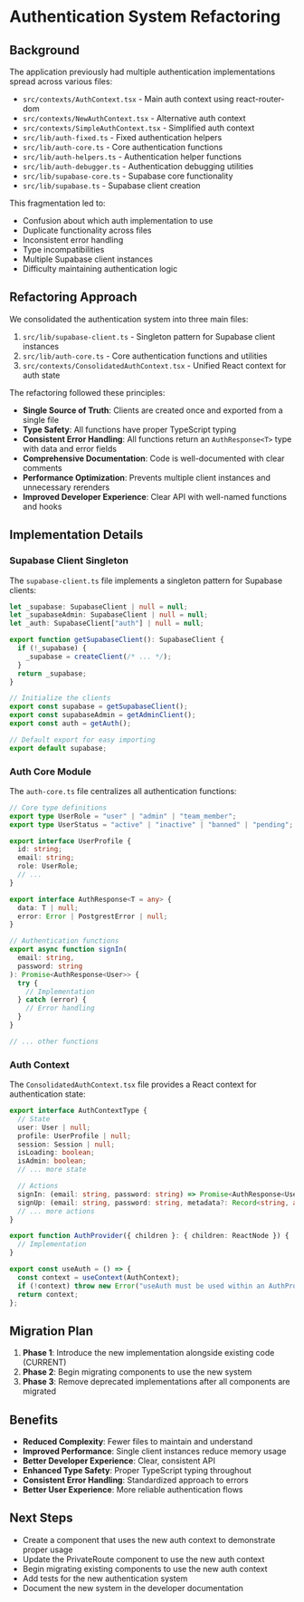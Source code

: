 # Authentication System Refactoring

## Background

The application previously had multiple authentication implementations spread across various files:

- `src/contexts/AuthContext.tsx` - Main auth context using react-router-dom
- `src/contexts/NewAuthContext.tsx` - Alternative auth context
- `src/contexts/SimpleAuthContext.tsx` - Simplified auth context
- `src/lib/auth-fixed.ts` - Fixed authentication helpers
- `src/lib/auth-core.ts` - Core authentication functions
- `src/lib/auth-helpers.ts` - Authentication helper functions
- `src/lib/auth-debugger.ts` - Authentication debugging utilities
- `src/lib/supabase-core.ts` - Supabase core functionality
- `src/lib/supabase.ts` - Supabase client creation

This fragmentation led to:
- Confusion about which auth implementation to use
- Duplicate functionality across files
- Inconsistent error handling
- Type incompatibilities
- Multiple Supabase client instances
- Difficulty maintaining authentication logic

## Refactoring Approach

We consolidated the authentication system into three main files:

1. `src/lib/supabase-client.ts` - Singleton pattern for Supabase client instances
2. `src/lib/auth-core.ts` - Core authentication functions and utilities
3. `src/contexts/ConsolidatedAuthContext.tsx` - Unified React context for auth state

The refactoring followed these principles:

- **Single Source of Truth**: Clients are created once and exported from a single file
- **Type Safety**: All functions have proper TypeScript typing
- **Consistent Error Handling**: All functions return an `AuthResponse<T>` type with data and error fields
- **Comprehensive Documentation**: Code is well-documented with clear comments
- **Performance Optimization**: Prevents multiple client instances and unnecessary rerenders
- **Improved Developer Experience**: Clear API with well-named functions and hooks

## Implementation Details

### Supabase Client Singleton

The `supabase-client.ts` file implements a singleton pattern for Supabase clients:

```typescript
let _supabase: SupabaseClient | null = null;
let _supabaseAdmin: SupabaseClient | null = null;
let _auth: SupabaseClient["auth"] | null = null;

export function getSupabaseClient(): SupabaseClient {
  if (!_supabase) {
    _supabase = createClient(/* ... */);
  }
  return _supabase;
}

// Initialize the clients
export const supabase = getSupabaseClient();
export const supabaseAdmin = getAdminClient();
export const auth = getAuth();

// Default export for easy importing
export default supabase;
```

### Auth Core Module

The `auth-core.ts` file centralizes all authentication functions:

```typescript
// Core type definitions
export type UserRole = "user" | "admin" | "team_member";
export type UserStatus = "active" | "inactive" | "banned" | "pending";

export interface UserProfile {
  id: string;
  email: string;
  role: UserRole;
  // ...
}

export interface AuthResponse<T = any> {
  data: T | null;
  error: Error | PostgrestError | null;
}

// Authentication functions
export async function signIn(
  email: string,
  password: string
): Promise<AuthResponse<User>> {
  try {
    // Implementation
  } catch (error) {
    // Error handling
  }
}

// ... other functions
```

### Auth Context

The `ConsolidatedAuthContext.tsx` file provides a React context for authentication state:

```typescript
export interface AuthContextType {
  // State
  user: User | null;
  profile: UserProfile | null;
  session: Session | null;
  isLoading: boolean;
  isAdmin: boolean;
  // ... more state

  // Actions
  signIn: (email: string, password: string) => Promise<AuthResponse<User>>;
  signUp: (email: string, password: string, metadata?: Record<string, any>) => Promise<AuthResponse<User>>;
  // ... more actions
}

export function AuthProvider({ children }: { children: ReactNode }) {
  // Implementation
}

export const useAuth = () => {
  const context = useContext(AuthContext);
  if (!context) throw new Error("useAuth must be used within an AuthProvider");
  return context;
};
```

## Migration Plan

1. **Phase 1**: Introduce the new implementation alongside existing code (CURRENT)
2. **Phase 2**: Begin migrating components to use the new system
3. **Phase 3**: Remove deprecated implementations after all components are migrated

## Benefits

- **Reduced Complexity**: Fewer files to maintain and understand
- **Improved Performance**: Single client instances reduce memory usage
- **Better Developer Experience**: Clear, consistent API
- **Enhanced Type Safety**: Proper TypeScript typing throughout
- **Consistent Error Handling**: Standardized approach to errors
- **Better User Experience**: More reliable authentication flows

## Next Steps

- Create a component that uses the new auth context to demonstrate proper usage
- Update the PrivateRoute component to use the new auth context
- Begin migrating existing components to use the new auth context
- Add tests for the new authentication system
- Document the new system in the developer documentation 